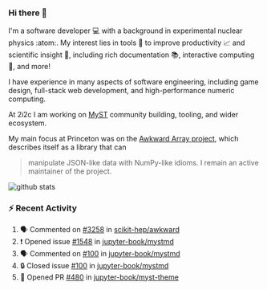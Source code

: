 ### Hi there 👋 

I'm a software developer 💻 with a background in experimental nuclear physics :atom:. My interest lies in tools :wrench: to improve productivity :chart_with_upwards_trend: and scientific insight :telescope:, including rich documentation 📚, interactive computing 🧮, and more! 

I have experience in many aspects of software engineering, including game design, full-stack web development, and high-performance numeric computing. 

At 2i2c I am working on [MyST](https://github.com/jupyter-book/mystmd) community building, tooling, and wider ecosystem. 

My main focus at Princeton was on the [Awkward Array project](awkward-array.org/), which describes itself as a library that can 
> manipulate JSON-like data with NumPy-like idioms. I remain an active maintainer of the project. 

![github stats](https://github-readme-stats.vercel.app/api?username=agoose77&show_icons=true&hide_rank=true&hide_title=true&bg_color=30,e76445,904e95&text_color=efe3ec&icon_color=efe3ec)
<!--
**agoose77/agoose77** is a ✨ _special_ ✨ repository because its `README.md` (this file) appears on your GitHub profile.

Here are some ideas to get you started:

- 🔭 I’m currently working on ...
- 🌱 I’m currently learning ...
- 👯 I’m looking to collaborate on ...
- 🤔 I’m looking for help with ...
- 💬 Ask me about ...
- 📫 How to reach me: ...
- 😄 Pronouns: ...
- ⚡ Fun fact: ...
-->

### :zap: Recent Activity

<!--START_SECTION:activity-->
1. 🗣 Commented on [#3258](https://github.com/scikit-hep/awkward/issues/3258#issuecomment-2378506662) in [scikit-hep/awkward](https://github.com/scikit-hep/awkward)
2. ❗ Opened issue [#1548](https://github.com/jupyter-book/mystmd/issues/1548) in [jupyter-book/mystmd](https://github.com/jupyter-book/mystmd)
3. 🗣 Commented on [#100](https://github.com/jupyter-book/mystmd/issues/100#issuecomment-2377327919) in [jupyter-book/mystmd](https://github.com/jupyter-book/mystmd)
4. 🔒 Closed issue [#100](https://github.com/jupyter-book/mystmd/issues/100) in [jupyter-book/mystmd](https://github.com/jupyter-book/mystmd)
5. 💪 Opened PR [#480](https://github.com/jupyter-book/myst-theme/pull/480) in [jupyter-book/myst-theme](https://github.com/jupyter-book/myst-theme)
<!--END_SECTION:activity-->

